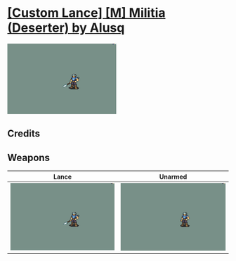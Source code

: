# [\[Custom Lance\] \[M\] Militia \(Deserter\) by Alusq](./)
 

<img src="./2.%20Lance/Lance_000.png" alt="[Custom Lance] [M] Militia (Deserter) by Alusq standing" />

## Credits



## Weapons
 

|Lance |Unarmed |
|  :---: | :---: |
| <img alt="Lance animation" src="./2.%20Lance/Lance.gif" /> | <img alt="Unarmed animation" src="./8.%20Unarmed/Unarmed.gif" /> |
